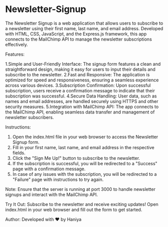 # Newsletter-Signup

The Newsletter Signup is a web application that allows users to subscribe to a newsletter using their first name, last name, and email address. Developed with HTML, CSS, JavaScript, and the Express.js framework, this app connects to the MailChimp API to manage the newsletter subscriptions effectively.

Features:

1.Simple and User-Friendly Interface: The signup form features a clean and straightforward design, making it easy for users to input their details and subscribe to the newsletter.
2.Fast and Responsive: The application is optimized for speed and responsiveness, ensuring a seamless experience across various devices.
3.Subscription Confirmation: Upon successful subscription, users receive a confirmation message to indicate that their subscription was successful.
4.Secure Data Handling: User data, such as names and email addresses, are handled securely using HTTPS and other security measures.
5.Integration with MailChimp API: The app connects to the MailChimp API, enabling seamless data transfer and management of newsletter subscribers.

Instructions:

1. Open the index.html file in your web browser to access the Newsletter Signup form.
2. Fill in your first name, last name, and email address in the respective fields.
3. Click the "Sign Me Up!" button to subscribe to the newsletter.
4. If the subscription is successful, you will be redirected to a "Success" page with a confirmation message.
5. In case of any issues with the subscription, you will be redirected to a "Failure" page with instructions to try again.

Note: Ensure that the server is running at port 3000 to handle newsletter signups and interact with the MailChimp API.

Try It Out:
Subscribe to the newsletter and receive exciting updates! Open index.html in your web browser and fill out the form to get started.

Author: Developed with ❤️ by Haniya
